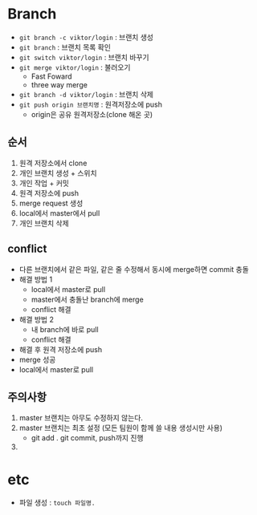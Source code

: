 # Branch
- `git branch -c viktor/login` : 브랜치 생성
- `git branch` : 브랜치 목록 확인
- `git switch viktor/login` : 브랜치 바꾸기
- `git merge viktor/login` : 불러오기
    - Fast Foward
    - three way merge
- `git branch -d viktor/login` : 브랜치 삭제
- `git push origin 브랜치명` : 원격저장소에 push
    - origin은 공유 원격저장소(clone 해온 곳)

## 순서
1. 원격 저장소에서 clone
2. 개인 브랜치 생성 + 스위치
3. 개인 작업 + 커밋
4. 원격 저장소에 push
5. merge request 생성
6. local에서 master에서 pull
7. 개인 브랜치 삭제

## conflict
- 다른 브랜치에서 같은 파일, 같은 줄 수정해서 동시에 merge하면 commit 충돌
- 해결 방법 1
    - local에서 master로 pull
    - master에서 충돌난 branch에 merge
    - conflict 해결
- 해결 방법 2
    - 내 branch에 바로 pull
    - conflict 해결
- 해결 후 원격 저장소에 push
- merge 성공
- local에서 master로 pull

## 주의사항
1. master 브랜치는 아무도 수정하지 않는다.
2. master 브랜치는 최초 설정 (모든 팀원이 함께 쓸 내용 생성시만 사용)
    - git add . git commit, push까지 진행
3. 

# etc
- 파일 생성 : `touch 파일명.`